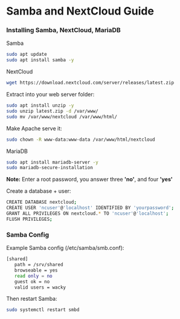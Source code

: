 # Samba and NextCloud Guide

### Installing Samba, NextCloud, MariaDB

Samba

```bash
sudo apt update
sudo apt install samba -y
```

NextCloud

```bash
wget https://download.nextcloud.com/server/releases/latest.zip
```

Extract into your web server folder:

```bash
sudo apt install unzip -y
sudo unzip latest.zip -d /var/www/
sudo mv /var/www/nextcloud /var/www/html/
```

Make Apache serve it:

```bash
sudo chown -R www-data:www-data /var/www/html/nextcloud
```

MariaDB

```bash
sudo apt install mariadb-server -y
sudo mariadb-secure-installation
```

**Note:** Enter a root password, you answer three **'no'**, and four **'yes'**

Create a database + user:

```bash
CREATE DATABASE nextcloud;
CREATE USER 'ncuser'@'localhost' IDENTIFIED BY 'yourpassword';
GRANT ALL PRIVILEGES ON nextcloud.* TO 'ncuser'@'localhost';
FLUSH PRIVILEGES;
```

### Samba Config

Example Samba config (/etc/samba/smb.conf):

```bash
[shared]
   path = /srv/shared
   browseable = yes
   read only = no
   guest ok = no
   valid users = wacky
```

Then restart Samba:

```bash
sudo systemctl restart smbd
```

